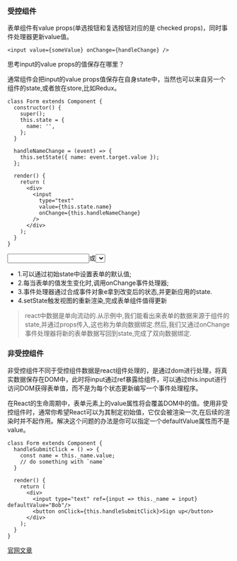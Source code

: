 ### 受控组件

表单组件有value props(单选按钮和复选按钮对应的是 checked props)，同时事件处理器更新value值。
```
<input value={someValue} onChange={handleChange} />
```
思考input的value props的值保存在哪里？  

通常组件会把input的value props值保存在自身state中，当然也可以来自另一个组件的state,或者放在store,比如Redux。
```
class Form extends Component {
  constructor() {
    super();
    this.state = {
      name: '',
    };
  }

  handleNameChange = (event) => {
    this.setState({ name: event.target.value });
  };

  render() {
    return (
      <div>
        <input
          type="text"
          value={this.state.name}
          onChange={this.handleNameChange}
        />
      </div>
    );
  }
}
```  

<input>或<select>都要绑定一个change事件;每当表单的状态发生变化,都会被写入组件的state中,这种组件在React中被称为受控组件;在受控组件中,组件渲染出的状态与它的value或者checked prop向对应.react通过这种方式消除了组件的局部状态,使应用的整个状态可控.react官方同样推荐使用受控表单组件,总结下React受控组件更新state的流程:  
  
- 1.可以通过初始state中设置表单的默认值;
- 2.每当表单的值发生变化时,调用onChange事件处理器;
- 3.事件处理器通过合成事件对象e拿到改变后的状态,并更新应用的state.
- 4.setState触发视图的重新渲染,完成表单组件值得更新

> react中数据是单向流动的.从示例中,我们能看出来表单的数据来源于组件的state,并通过props传入,这也称为单向数据绑定.然后,我们又通过onChange事件处理器将新的表单数据写回到state,完成了双向数据绑定.  

### 非受控组件    

非受控组件不同于受控组件数据是react组件处理的，是通过dom进行处理，将真实数据保存在DOM中，此时将input通过ref暴露给组件，可以通过this.input进行访问DOM获得表单值，而不是为每个状态更新编写一个事件处理程序。     

在React的生命周期中，表单元素上的value属性将会覆盖DOM中的值。使用非受控组件时，通常你希望React可以为其制定初始值，它仅会被渲染一次,在后续的渲染时并不起作用。解决这个问题的办法是你可以指定一个defaultValue属性而不是value。  


```
class Form extends Component {
  handleSubmitClick = () => {
    const name = this._name.value;
    // do something with `name`
  }

  render() {
    return (
      <div>
        <input type="text" ref={input => this._name = input} defaultValue="Bob"/>
        <button onClick={this.handleSubmitClick}>Sign up</button>
      </div>
    );
  }
}
```  


[官网文章](https://goshakkk.name/controlled-vs-uncontrolled-inputs-react/)
[](https://segmentfault.com/a/1190000012404114?utm_source=tag-newest)


